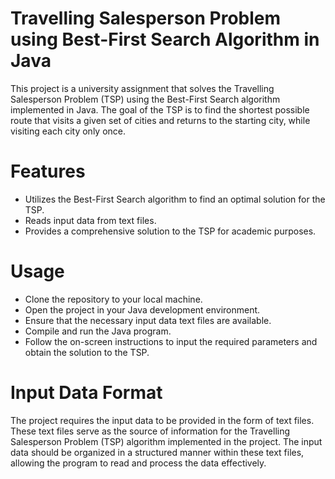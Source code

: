 # Travelling Salesperson Problem using Best-First Search Algorithm in Java
This project is a university assignment that solves the Travelling Salesperson Problem (TSP) using the Best-First Search algorithm implemented in Java. The goal of the TSP is to find the shortest possible route that visits a given set of cities and returns to the starting city, while visiting each city only once.

# Features
* Utilizes the Best-First Search algorithm to find an optimal solution for the TSP.
* Reads input data from text files.
* Provides a comprehensive solution to the TSP for academic purposes.


# Usage
* Clone the repository to your local machine.
* Open the project in your Java development environment.
* Ensure that the necessary input data text files are available.
* Compile and run the Java program.
* Follow the on-screen instructions to input the required parameters and obtain the solution to the TSP.


# Input Data Format
The project requires the input data to be provided in the form of text files. These text files serve as the source of information for the Travelling Salesperson Problem (TSP) algorithm implemented in the project. The input data should be organized in a structured manner within these text files, allowing the program to read and process the data effectively.
